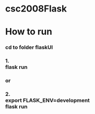 # csc2008Flask

# How to run 
### cd to folder flaskUI
### 1. <br>flask run 
### or
### 2. <br>export FLASK_ENV=development <br>flask run
